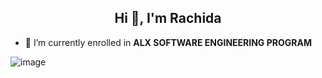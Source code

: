
<h2 align="center">Hi 👋, I'm Rachida </h2>

- 🔭 I’m currently enrolled in **ALX SOFTWARE ENGINEERING PROGRAM**

![image](https://thumbs.dreamstime.com/b/vector-illustration-kid-computer-eps-vector-illustration-kid-computer-122338143.jpg)


